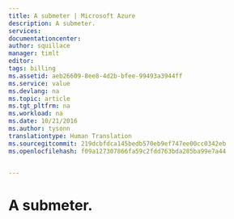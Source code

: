 ```yaml
---
title: A submeter | Microsoft Azure
description: A submeter.
services: 
documentationcenter: 
author: squillace
manager: timlt
editor: 
tags: billing
ms.assetid: aeb26609-8ee8-4d2b-bfee-99493a3944ff
ms.service: value
ms.devlang: na
ms.topic: article
ms.tgt_pltfrm: na
ms.workload: na
ms.date: 10/21/2016
ms.author: tysonn
translationtype: Human Translation
ms.sourcegitcommit: 219dcbfdca145bedb570eb9ef747ee00cc0342eb
ms.openlocfilehash: f09a127307866fa59c2fdd763bda285ba99e7a44


---
```

# <a name="to-be-submitted"></a>A submeter.



<!--HONumber=Nov16_HO2-->


